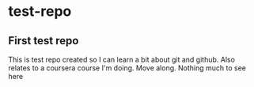 test-repo
=========

## First test repo

This is test repo created so I can learn a bit about git and github.
Also relates to a coursera course I'm doing.
Move along. Nothing much to see here

